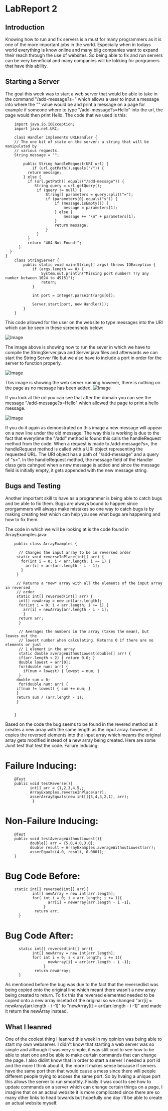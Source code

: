 # LabReport 2
## Introduction
Knowing how to run and fix servers is a must for many programmers as it is one of the more important jobs in the world.
Especially when in todays world everything is know online and many biig companies want to expand their reach through the use of 
websites. So being able to fix and run servers can be very beneficial and many companies will be lokking for porgramers that have
this ability.

## Starting a Server
The goal this week was to start a web server that would be able to take in the command "/add-message?s=<String>" which allows a user
to input a message into where the "<String>" value would be and print a message on a page for example if someone where to type 
"/add-message?s=Hello" into the url, the page would then print Hello. The code that we used is this:

        import java.io.IOException;
        import java.net.URI;

        class Handler implements URLHandler {
        // The one bit of state on the server: a string that will be manipulated by
        // various requests.
        String message = "";

            public String handleRequest(URI url) {
                if (url.getPath().equals("/")) {
              return message;
            } else {
              if (url.getPath().equals("/add-message")) {
                 String query = url.getQuery();
                  if (query != null) {
                      String[] parameters = query.split("=");
                      if (parameters[0].equals("s")) {
                          if (message.isEmpty()) {
                              message = parameters[1];
                          } else {
                              message += "\n" + parameters[1];
                          }
                          return message;
                      }
                  }
              }
              return "404 Not Found!";
          }
      }
    }
        class StringServer {
            public static void main(String[] args) throws IOException {
                if (args.length == 0) {
                    System.out.println("Missing port number! Try any number between 1024 to 49151");
                    return;
                }

                int port = Integer.parseInt(args[0]);

                Server.start(port, new Handler());
            }
        }

This code allowed for the user on the website to type messages into the URl which can be seen in these screenshots below:
  
 ![Image](StartServer.png)
 
The image above is showing how to run the sever in which we have to compile the StringServer.java and Server.java files and afterwards we can start the String Server file but we also have to include a port in order for the server to function properly. 
  
 ![Image](BlankPage.png)
 
This image is showing the web server running however, there is nothing on the page as no message has been added. 
 ![Image](HelloMsg.png)
  
If you look at the url you can see that after the domain you can see the message "/add-message?s=Hello" which allowed the page to print a hello message.

  ![Image](msg2.png)

If you do it again as demonstrated on this image a new message will appear on a new line under the old message.
The way this is working is due to the fact that everytime the "/add" method is found this calls the handleRequest method from the code. 
When a request is made to /add-message?s=<string>, the handleRequest method is called with a URI object representing the requested URL. 
The URI object has a path of "/add-message" and a query of "s=<string>". In the handleRequest method, the message field of the Handler class gets cahnged
when a new message is added and since the message field is initially empty, it gets appended with the new message string.

## Bugs and Testing
        
Another important skill to have as a programmer is being able to catch bugs and be able to fix them. Bugs are always bound to happen since 
prorgammers will always make mistakes so one way to catch bugs is by making creating test which can help you see what bugs are happening and 
how to fix them.
        
The code in which we will be looking at is the code found in ArrayExamples.java:

        public class ArrayExamples {

          // Changes the input array to be in reversed order
         static void reverseInPlace(int[] arr) {
           for(int i = 0; i < arr.length; i += 1) {
             arr[i] = arr[arr.length - i - 1];
           }
         }
  
         // Returns a *new* array with all the elements of the input array in reversed
         // order
         static int[] reversed(int[] arr) {
          int[] newArray = new int[arr.length];
          for(int i = 0; i < arr.length; i += 1) {
            arr[i] = newArray[arr.length - i - 1];
            }
          return arr;
          }
        
          // Averages the numbers in the array (takes the mean), but leaves out the
          // lowest number when calculating. Returns 0 if there are no elements or just
          // 1 element in the array
          static double averageWithoutLowest(double[] arr) {
          if(arr.length < 2) { return 0.0; }
          double lowest = arr[0];
          for(double num: arr) {
            if(num < lowest) { lowest = num; }
          }
         double sum = 0;
          for(double num: arr) {
         if(num != lowest) { sum += num; }
         }
         return sum / (arr.length - 1);
         }
  
  
        }
        
Based on the code the bug seems to be found in the revered method as it creates a new array with the same length as the input array.
        however, it copies the reversed elements into the input array which meams the original array gets modified instead of a new
        array being created.
Here are some Junit test that test the code.
Failure Inducing:
                           
# Failure Inducing:                               
        @Test
        public void testReverse(){
               int[] arr = {1,2,3,4,5,;
               ArrayExamples.reverseInPlace(arr);
               asserArrayEquals(new int[]{5,4,3,2,1), arr);
                }
        
# Non-Failure Inducing:
        @Test
        public void testAverageWithoutLowest(){
               double[] arr = {5.0,4.0,3.0};
               double result = ArrayExamples.averageWithoutLowest(arr);
               asserEquals(4.0, result, 0.0001);
        }
        
# Bug Code Before:
        static int[] reversed(int[] arr){
                int[] newArray = new int[arr.length];
                for( int i = 0; i < arr.length; i += 1){
                       arr[i] = newArray[arr.length - i -1];
                     }
                 return arr;
          }
                                               
 # Bug Code After:
          static int[] reversed(int[] arr){
                int[] newArray = new int[arr.length];
                for( int i = 0; i < arr.length; i += 1){
                       newArray[i] = arr[arr.length - i -1];
                     }
                 return newArray;
          }
           
As mentioned before the bug was due to the fact that the reversedlist was being copied onto the original line which meant there wasn't a new 
array being created to return. To fix this the reversed elemented needed to be copied onto a new array insetad of the original so we changed
"arr[i] = newArray[arr.length - i -1]" to  "newArray[i] = arr[arr.length - i -1]" and made it return the newArray instead.
        
        
## What I leanred
        
One of the coolest thing I leanred this week in my opinion was being able to start my own webserver. I didn't know that starting a web server was so simple
and although it was very simple, it was still cool to see how to be able to start one and be able to make certain commands that can change the page. I also didint know that in order to start a server I needed a port id and the more I think about it, the more it makes sense because if servers have the same port then that would cause a mess since there will people different people trying to access the same port. So by hvaing a unique port this allows the server to run smoothly. 
Finally it was cool to see how to update commands on a server which can change certain things on a page, I imagine that on an actaul website it is more complicated since there are so many other links to head towards but hopefully one day i'll be able to create an actual website myself.
